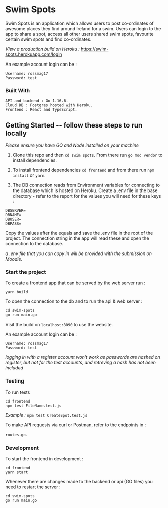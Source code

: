 # Swim Spots

Swim Spots is an application which allows users to post co-ordinates of awesome places they find around Ireland for a swim. Users can login to the app to share a spot, access all other users shared swim spots, favourite certain swim spots and find co-ordinates.

_View a production build on Heroku :_ https://swim-spots.herokuapp.com/login

An example account login can be :

```
Username: rossmag17
Password: test
```

### Built With

```
API and backend : Go 1.16.6.
Cloud DB : Postgres hosted with Heroku.
Frontend : React and TypeScript.
```

## Getting Started -- follow these steps to run locally

_Please ensure you have GO and Node installed on your machine_

1. Clone this repo and then `cd swim spots`. From there run `go mod vendor` to install dependencies.

2. To install frontend dependencies `cd frontend` and from there run `npm install` or `yarn`.

3. The DB connection reads from Environment variables for connecting to the database which is hosted on Heroku.
   Create a .env file in the base directory - refer to the report for the values you will need for these keys :

```
DBSERVER=
DBNAME=
DBUSER=
DBPASS=
```

Copy the values after the equals and save the .env file in the root of the project.
The connection string in the app will read these and open the connection to the database.

_a .env file that you can copy in will be provided with the submission on Moodle._

### Start the project

To create a frontend app that can be served by the web server run :

```
yarn build
```

To open the connection to the db and to run the api & web server :

```
cd swim-spots
go run main.go
```

Visit the build on `localhost:8090` to use the website.

An example account login can be :

```
Username: rossmag17
Password: test
```

_logging in with a register account won't work as passwords are hashed on register, but not for the test accounts, and retreving a hash has not been included_

### Testing

To run tests

```
cd frontend
npm test FileName.test.js
```

_Example :_ `npm test CreateSpot.test.js`

To make API requests via curl or Postman, refer to the endpoints in :

`routes.go`.

### Development

To start the frontend in development :

```
cd frontend
yarn start
```

Whenever there are changes made to the backend or api (GO files) you need to restart the server :

```
cd swim-spots
go run main.go
```
